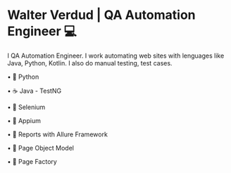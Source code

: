 # Walter Verdud | QA Automation Engineer 💻


I QA Automation Engineer. I work automating web sites with lenguages like Java, Python, Kotlin. I also do manual testing, test cases.


• 🐍 Python

• ☕ Java - TestNG

• 🐞 Selenium

• 📱 Appium

• 📝 Reports with Allure Framework

• 📂 Page Object Model

• 📕 Page Factory

